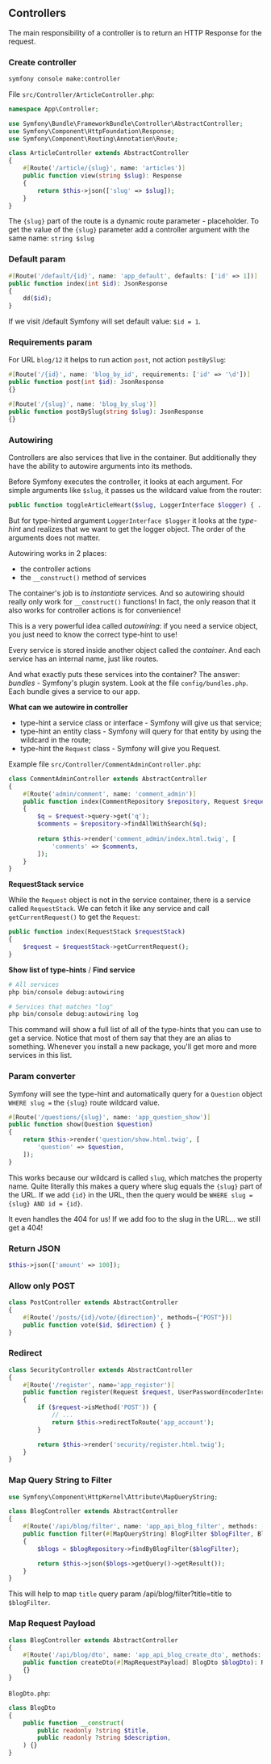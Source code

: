 ## Controllers

The main responsibility of a controller is to return an HTTP Response for the request.

### Create controller

```bash
symfony console make:controller
```

File `src/Controller/ArticleController.php`:

```php
namespace App\Controller;

use Symfony\Bundle\FrameworkBundle\Controller\AbstractController;
use Symfony\Component\HttpFoundation\Response;
use Symfony\Component\Routing\Annotation\Route;

class ArticleController extends AbstractController
{
    #[Route('/article/{slug}', name: 'articles')]
    public function view(string $slug): Response
    {
        return $this->json(['slug' => $slug]);
    }
}
```

The `{slug}` part of the route is a dynamic route parameter - placeholder. 
To get the value of the `{slug}` parameter add a controller argument with the same name: `string $slug`

### Default param

```php
#[Route('/default/{id}', name: 'app_default', defaults: ['id' => 1])]
public function index(int $id): JsonResponse
{
    dd($id);
}
```
If we visit /default Symfony will set default value: `$id = 1`.

### Requirements param

For URL `blog/12` it helps to run action `post`, not action `postBySlug`:

```php
#[Route('/{id}', name: 'blog_by_id', requirements: ['id' => '\d'])]
public function post(int $id): JsonResponse
{}

#[Route('/{slug}', name: 'blog_by_slug')]
public function postBySlug(string $slug): JsonResponse
{}
```

### Autowiring

Controllers are also services that live in the container. But additionally they have the ability to autowire arguments into its methods.

Before Symfony executes the controller, it looks at each argument. 
For simple arguments like `$slug`, it passes us the wildcard value from the router:

```php
public function toggleArticleHeart($slug, LoggerInterface $logger) { ... }
```

But for type-hinted argument `LoggerInterface $logger` it looks at the *type-hint* and realizes that we want to get the logger object. 
The order of the arguments does not matter.

Autowiring works in 2 places:

- the controller actions
- the `__construct()` method of services

The container's job is to *instantiate* services. 
And so autowiring should really only work for `__construct()` functions! 
In fact, the only reason that it also works for controller actions is for convenience!

This is a very powerful idea called *autowiring*: 
if you need a service object, you just need to know the correct type-hint to use!

Every service is stored inside another object called the *container*. 
And each service has an internal name, just like routes.

And what exactly puts these services into the container? The answer: *bundles* - Symfony's plugin system.
Look at the file `config/bundles.php`. Each bundle gives a service to our app.

**What can we autowire in controller**

- type-hint a service class or interface - Symfony will give us that service;
- type-hint an entity class - Symfony will query for that entity by using the wildcard in the route;
- type-hint the `Request` class - Symfony will give you Request.

Example file `src/Controller/CommentAdminController.php`:

```php
class CommentAdminController extends AbstractController
{
    #[Route('admin/comment', name: 'comment_admin')]
    public function index(CommentRepository $repository, Request $request)
    {
        $q = $request->query->get('q');
        $comments = $repository->findAllWithSearch($q);
        
        return $this->render('comment_admin/index.html.twig', [
            'comments' => $comments,
        ]);
    }
}
```

**RequestStack service**

While the `Request` object is not in the service container, there is a service called `RequestStack`. 
We can fetch it like any service and call `getCurrentRequest()` to get the `Request`:

```php
public function index(RequestStack $requestStack)
{
    $request = $requestStack->getCurrentRequest();
}
```

**Show list of type-hints** / **Find service**

```bash
# All services
php bin/console debug:autowiring

# Services that matches "log"
php bin/console debug:autowiring log
```

This command will show a full list of all of the type-hints that you can use to get a service. 
Notice that most of them say that they are an alias to something.
Whenever you install a new package, you'll get more and more services in this list.

### Param converter

Symfony will see the type-hint and automatically query for a `Question` object `WHERE slug =` the `{slug}` route wildcard value.

```php
#[Route('/questions/{slug}', name: 'app_question_show')]
public function show(Question $question)
{
    return $this->render('question/show.html.twig', [
        'question' => $question,
    ]);
}
```

This works because our wildcard is called `slug`, which matches the property name. 
Quite literally this makes a query where slug equals the `{slug}` part of the URL. 
If we add `{id}` in the URL, then the query would be `WHERE slug = {slug} AND id = {id}`.

It even handles the 404 for us! If we add foo to the slug in the URL... we still get a 404!

### Return JSON

```php
$this->json(['amount' => 100]);
```

### Allow only POST

```php
class PostController extends AbstractController
{
    #[Route('/posts/{id}/vote/{direction}', methods={"POST"})]
    public function vote($id, $direction) { }
}
```

### Redirect

```php
class SecurityController extends AbstractController
{
    #[Route('/register', name='app_register')]
    public function register(Request $request, UserPasswordEncoderInterface $passwordEncoder)
    {
        if ($request->isMethod('POST')) {
            // ...
            return $this->redirectToRoute('app_account');
        }

        return $this->render('security/register.html.twig');
    }
}
```

### Map Query String to Filter

```php
use Symfony\Component\HttpKernel\Attribute\MapQueryString;

class BlogController extends AbstractController
{
    #[Route('/api/blog/filter', name: 'app_api_blog_filter', methods: ['GET'], format: 'json')]
    public function filter(#[MapQueryString] BlogFilter $blogFilter, BlogRepository $blogRepository)
    {
        $blogs = $blogRepository->findByBlogFilter($blogFilter);

        return $this->json($blogs->getQuery()->getResult());
    }
}
```

This will help to map `title` query param /api/blog/filter?title=title to `$blogFilter`.

### Map Request Payload

```php
class BlogController extends AbstractController
{
    #[Route('/api/blog/dto', name: 'app_api_blog_create_dto', methods: ['POST'], format: 'json')]
    public function createDto(#[MapRequestPayload] BlogDto $blogDto): Response
    {}
}
```

`BlogDto.php`:

```php
class BlogDto
{
    public function __construct(
        public readonly ?string $title,
        public readonly ?string $description,
    ) {}
}
```
